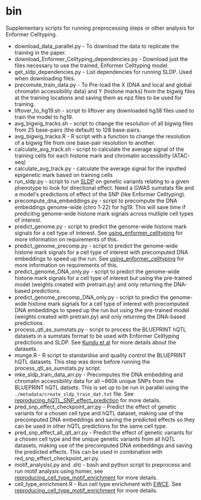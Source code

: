 # bin

Supplementary scripts for running preprocessing steps or other analysis
for Enformer Celltyping.

* download_data_parallel.py - To download the data to replicate the training
  in the paper.
* download_Enformer_Celltyping_dependencies.py - Download just the files necessary
  to use the trained, Enformer Celltyping model.
* get_sldp_dependencies.py - List dependencies for running SLDP. Used when 
  downloading files.
* precomute_train_data.py - To Pre-load the X (DNA and local and global chromatin
  accessibility data) and Y (histone marks) from the bigwig files at the training
  locations and saving them as npz files to be used for training.
* liftover_to_hg19.sh - script to liftover any downloaded hg38 files used to train 
  the model to hg19.
* avg_bigwig_tracks.sh - script to change the resolution of all bigwig files from 25
  base-pairs (the default) to 128 base-pairs.
* avg_bigwig_tracks.R - R script with a function to change the resolution of a bigwig 
  file from one base-pair resolution to another.
* calculate_avg_track.sh - script to calculate the average signal of the training cells
  for each histone mark and chromatin accessibilty (ATAC-seq)
* calculate_avg_track.py - calculate the average signal for the inputted epigenetic mark
  based on training cells
* run_sldp.py - script to run [SLDP](https://www.ncbi.nlm.nih.gov/pmc/articles/PMC6202062/)
  on genetic variants relating to a given phenotype to look for directional effect. Need a
  GWAS sumstats file and a model's predictions of effect of the SNP (like Enformer Celltyping).
* precompute_dna_embeddings.py - script to precompute the DNA embeddings genome-wide (chro 1-22)
  for hg19. This will save time if predicitng genome-wide histone mark signals across mutliple 
  cell types of interest.
* predict_genome.py - script to predict the genome-wide histone mark signals for a cell type of 
  interest. See [using_enformer_celltyping](https://github.com/neurogenomics/EnformerCelltyping/blob/master/using_enformer_celltyping.ipynb)
  for more information on requirements of this.
* predict_genome_precomp.py - script to predict the genome-wide histone mark signals for a cell 
  type of interest with precomputed DNA embeddings to speed up the run. See 
[using_enformer_celltyping](https://github.com/neurogenomics/EnformerCelltyping/blob/master/using_enformer_celltyping.ipynb)
  for more information on requirements of this.
* predict_genome_DNA_only.py - script to predict the genome-wide histone mark signals for a cell type of 
  interest but using the pre-trained model (weights created with pretrain.py) and only returning the 
  DNA-based predictions.
* predict_genome_precomp_DNA_only.py - script to predict the genome-wide histone mark signals for a cell 
  type of interest with precomputed DNA embeddings to speed up the run but using the pre-trained model 
  (weights created with pretrain.py) and only returning the DNA-based predictions.
* process_qtl_as_sumstats.py - script to process the BLUEPRINT hQTL datasets in a sumstats format
  to be used with Enformer Celltyping predictions and SLDP. See 
  [Kundu et al](https://www.biorxiv.org/content/10.1101/2020.01.15.907436v1.full) for more details 
  about the datasets.
* munge.R - R script to standardise and quality control the BLUEPRINT hQTL datasets. This step was
  done before running the process_qtl_as_sumstats.py script.
* mke_sldp_train_data_arr.py - Precomputes the DNA embedding and chromatin accessibility data for all
  ~860k unique SNPs from the BLUEPRINT hQTL datsets. This is set up to be run in parallel using the 
  `./metadata/create_sldp_train_dat.txt` file. See [reproducing_hQTL_SNP_effect_prediction](https://github.com/neurogenomics/EnformerCelltyping/blob/master/reproducing_hQTL_SNP_effect_prediction.ipynb) 
  for more details.
* pred_snp_effect_checkpoint_arr.py - Predict the effect of genetic variants for a chosen cell type and 
  hQTL dataset, making use of the precomputed DNA embeddings and saving the predicted effects so they can
  be used in other hQTL predictions for the same cell type.
* pred_snp_effect_all_qtl_arr.py - Predict the effect of genetic variants for a chosen cell type and
  the unique genetic variants from all hQTL datasets, making use of the precomputed DNA embeddings and 
  saving the predicted effects. This can be used in combination with red_snp_effect_checkpoint_arr.py. 
* motif_analysis(.py and .sh) - bash and python script to preprocess and run motif analysis using homer,
  see [reproducing_cell_type_motif_enrichment](https://github.com/neurogenomics/EnformerCelltyping/blob/master/reproducing_cell_type_motif_enrichment.ipynb) 
  for more details.
* cell_type_enrichment.R - Run cell type enrichment with [EWCE](https://www.frontiersin.org/articles/10.3389/fnins.2016.00016/full). See [reproducing_cell_type_motif_enrichment](https://github.com/neurogenomics/EnformerCelltyping/blob/master/reproducing_cell_type_motif_enrichment.ipynb)
  for more details.  